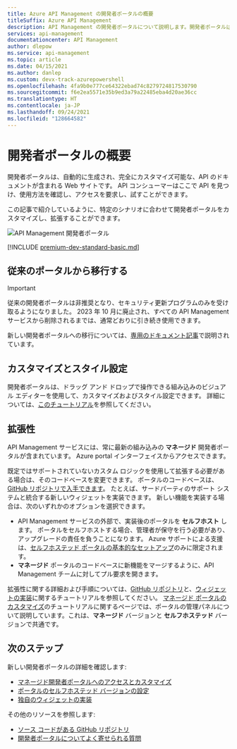 ```yaml
---
title: Azure API Management の開発者ポータルの概要
titleSuffix: Azure API Management
description: API Management の開発者ポータルについて説明します。開発者ポータルは、API コンシューマーが API を確認することができるカスタマイズ可能な Web サイトです。
services: api-management
documentationcenter: API Management
author: dlepow
ms.service: api-management
ms.topic: article
ms.date: 04/15/2021
ms.author: danlep
ms.custom: devx-track-azurepowershell
ms.openlocfilehash: 4fa9b0e777ce64322ebad74c8279724817530790
ms.sourcegitcommit: f6e2ea5571e35b9ed3a79a22485eba4d20ae36cc
ms.translationtype: HT
ms.contentlocale: ja-JP
ms.lasthandoff: 09/24/2021
ms.locfileid: "128664582"
---
```

# <a name="overview-of-the-developer-portal"></a>開発者ポータルの概要

開発者ポータルは、自動的に生成され、完全にカスタマイズ可能な、API のドキュメントが含まれる Web サイトです。 API コンシューマーはここで API を見つけ、使用方法を確認し、アクセスを要求し、試すことができます。

この記事で紹介しているように、特定のシナリオに合わせて開発者ポータルをカスタマイズし、拡張することができます。 

![API Management 開発者ポータル](media/api-management-howto-developer-portal/cover.png)

[!INCLUDE [premium-dev-standard-basic.md](../../includes/api-management-availability-premium-dev-standard-basic.md)]

## <a name="migration-from-the-legacy-portal"></a>従来のポータルから移行する

> [!IMPORTANT]
> 従来の開発者ポータルは非推奨となり、セキュリティ更新プログラムのみを受け取るようになりました。 2023 年 10 月に廃止され、すべての API Management サービスから削除されるまでは、通常どおりに引き続き使用できます。

新しい開発者ポータルへの移行については、[専用のドキュメント記事](developer-portal-deprecated-migration.md)で説明されています。

## <a name="customization-and-styling"></a>カスタマイズとスタイル設定

開発者ポータルは、ドラッグ アンド ドロップで操作できる組み込みのビジュアル エディターを使用して、カスタマイズおよびスタイル設定できます。 詳細については、[このチュートリアル](api-management-howto-developer-portal-customize.md)を参照してください。

## <a name="extensibility"></a><a name="managed-vs-self-hosted"></a> 拡張性

API Management サービスには、常に最新の組み込みの **マネージド** 開発者ポータルが含まれています。 Azure portal インターフェイスからアクセスできます。

既定ではサポートされていないカスタム ロジックを使用して拡張する必要がある場合は、そのコードベースを変更できます。 ポータルのコードベースは、[GitHub リポジトリで入手できます](https://github.com/Azure/api-management-developer-portal)。 たとえば、サードパーティのサポート システムと統合する新しいウィジェットを実装できます。 新しい機能を実装する場合は、次のいずれかのオプションを選択できます。

- API Management サービスの外部で、実装後のポータルを **セルフホスト** します。 ポータルをセルフホストする場合、管理者が保守を行う必要があり、アップグレードの責任を負うことになります。 Azure サポートによる支援は、[セルフホステッド ポータルの基本的なセットアップ](developer-portal-self-host.md)のみに限定されます。
- **マネージド** ポータルのコードベースに新機能をマージするように、API Management チームに対してプル要求を開きます。

拡張性に関する詳細および手順については、[GitHub リポジトリ](https://github.com/Azure/api-management-developer-portal)と、[ウィジェットの実装](developer-portal-implement-widgets.md)に関するチュートリアルを参照してください。 [マネージド ポータルのカスタマイズ](api-management-howto-developer-portal-customize.md)のチュートリアルに関するページでは、ポータルの管理パネルについて説明しています。これは、**マネージド** バージョンと **セルフホステッド** バージョンで共通です。


## <a name="next-steps"></a>次のステップ

新しい開発者ポータルの詳細を確認します:

- [マネージド開発者ポータルへのアクセスとカスタマイズ](api-management-howto-developer-portal-customize.md)
- [ポータルのセルフホステッド バージョンの設定](developer-portal-self-host.md)
- [独自のウィジェットの実装](developer-portal-implement-widgets.md)

その他のリソースを参照します:

- [ソース コードがある GitHub リポジトリ](https://github.com/Azure/api-management-developer-portal)
- [開発者ポータルについてよく寄せられる質問](developer-portal-faq.md)
